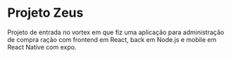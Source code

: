 # Projeto Zeus
Projeto de entrada no vortex em que fiz uma aplicação para administração de compra ração com frontend em React, back em Node.js e mobile em React Native com expo.
